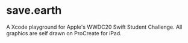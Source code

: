 # save.earth
A Xcode playground for Apple's WWDC20 Swift Student Challenge.
All graphics are self drawn on ProCreate for iPad.
